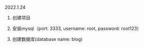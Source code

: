 2022.1.24 

1. 创建项目

2. 安装mysql（port: 3333, username: root, password: root123）

3. 创建数据库(database name: blog)


